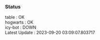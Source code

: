 ### Status


table : OK  
hogwarts : OK  
icy-bot : DOWN  
Latest Update : 2023-09-20 03:09:07.803717
